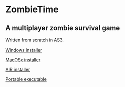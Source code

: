 # ZombieTime
## A multiplayer zombie survival game

Written from scratch in AS3.

[Windows installer](https://github.com/lePioo/ZombieTime/blob/master/ZombieTime.exe)

[MacOSx installer](https://github.com/lePioo/ZombieTime/blob/master/ZombieTime.dmg)

[AIR installer](https://github.com/lePioo/ZombieTime/blob/master/ZombieTime.air)

[Portable executable](https://github.com/lePioo/ZombieTime/blob/master/ZombieTime_portable)
